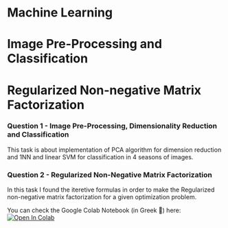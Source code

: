 # Machine Learning
# Image Pre-Processing and Classification
# Regularized Non-negative Matrix Factorization

### Question 1 - Image Pre-Processing, Dimensionality Reduction and Classification
This task is about implementation of PCA algorithm for dimension reduction and 1NN and linear SVM for classification in 4 seasons of images.

### Question 2 - Regularized Non-Negative Matrix Factorization
In this task I found the iteretive formulas in order to make the Regularized non-negative matrix factorization for a given optimization problem.

You can check the Google Colab Notebook (in Greek :slightly_frowning_face:) here:
  [![Open In Colab](https://colab.research.google.com/assets/colab-badge.svg)](https://drive.google.com/file/d/1ueNzd1dc22g3yTnS_51ocENhbAfXhigB/view?usp=sharing)
